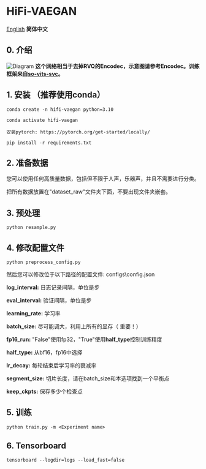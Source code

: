 # HiFi-VAEGAN
[English](README.md)  **简体中文**

## 0. 介绍
![Diagram](EnCodec.png)
**这个网络相当于去掉RVQ的Encodec，示意图请参考Encodec。训练框架来自[so-vits-svc](https://github.com/svc-develop-team/so-vits-svc)。**

## 1. 安装 （推荐使用conda）
```
conda create -n hifi-vaegan python=3.10
```
```
conda activate hifi-vaegan
```
```
安装pytorch: https://pytorch.org/get-started/locally/
```
```
pip install -r requirements.txt
```

## 2. 准备数据
您可以使用任何高质量数据，包括但不限于人声，乐器声，并且不需要进行分类。

把所有数据放置在"dataset_raw"文件夹下面，不要出现文件夹嵌套。

## 3. 预处理
```
python resample.py
```

## 4. 修改配置文件
```
python preprocess_config.py
```
然后您可以修改位于以下路径的配置文件: configs\config.json

**log_interval:** 日志记录间隔，单位是步

**eval_interval:** 验证间隔，单位是步

**learning_rate:** 学习率

**batch_size:** 尽可能调大，利用上所有的显存（ 重要！）

**fp16_run:** "False"使用fp32，"True"使用**half_type**控制训练精度

**half_type:** 从bf16，fp16中选择

**lr_decay:** 每轮结束后学习率的衰减率

**segment_size:** 切片长度，请在batch_size和本选项找到一个平衡点

**keep_ckpts:** 保存多少个检查点

## 5. 训练
```
python train.py -m <Experiment name>
```

## 6. Tensorboard
```
tensorboard --logdir=logs --load_fast=false
```